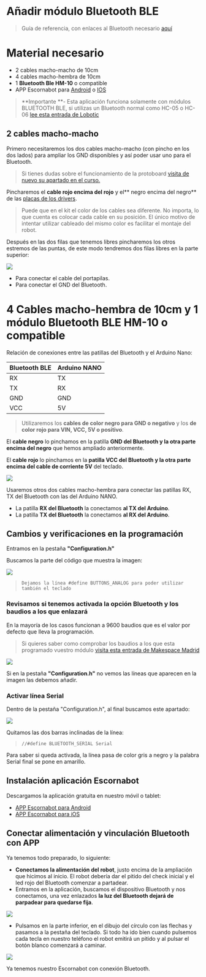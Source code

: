 # Añadir módulo Bluetooth BLE

> Guía de referencia, con enlaces al Bluetooth necesario  [aquí](https://pablorubma.cc/escornabot-versiondiy-bluetoothble/)

# Material necesario

* 2 cables macho-macho de 10cm
* 4 cables macho-hembra de 10cm
* 1 **Bluetooth Ble HM-10** o compatible
* APP Escornabot para [Android](https://play.google.com/store/apps/details?id=com.escornabotmobile) o [IOS](https://itunes.apple.com/es/app/escornabot-ble/id1349357499?mt=8)

> **Importante **- Esta aplicación funciona solamente con módulos BLUETOOTH BLE, si utilizas un Bluetooth normal como HC-05 o HC-06 [lee esta entrada de Lobotic](https://itunes.apple.com/es/app/escornabot-ble/id1349357499?mt=8)

## 2 cables macho-macho

Primero necesitaremos los dos cables macho-macho \(con pincho en los dos lados\) para ampliar los GND disponibles y así poder usar uno para el Bluetooth.

> Si tienes dudas sobre el funcionamiento de la protoboard [visita de nuevo su apartado en el curso.](/chapter1/protoboard-170-puntos.md)

Pincharemos el **cable rojo encima del rojo** y el** negro encima del negro** de las [placas de los drivers](/chapter1/drivers-uln2003.md).

> Puede que en el kit el color de los cables sea diferente. No importa, lo que cuenta es colocar cada cable en su posición. El único motivo de intentar utilizar cableado del mismo color es facilitar el montaje del robot.

Después en las dos filas que tenemos libres pincharemos los otros estremos de las puntas, de este modo tendremos dos filas libres en la parte superior:

![](/assets/Bluetooth-ampliar-pin.jpg)

* Para conectar el cable del portapilas.
* Para conectar el GND del Bluetooth.

# 4 Cables macho-hembra de 10cm y 1 módulo Bluetooth BLE HM-10 o compatible

Relación de conexiones entre las patillas del Bluetooth y el Arduino Nano:

| Bluetooth BLE | Arduino NANO |
| :--- | :--- |
| RX | TX |
| TX | RX |
| GND | GND |
| VCC | 5V |

> Utilizaremos los **cables de color negro para GND o negativo** y los **de color rojo para VIN, VCC, 5V o positivo**.

El **cable negro** lo pinchamos en la patilla **GND del Bluetooth y la otra parte encima del negro** que hemos ampliado anteriormente.

El **cable rojo** lo pinchamos en la **patilla VCC del Bluetooth y la otra parte encima del cable de corriente 5V** del teclado.

![](/assets/Bluetooth-corriente.jpg)

Usaremos otros dos cables macho-hembra para conectar las patillas RX, TX del Bluetooth con las del Arduino NANO.

* La patilla **RX del Bluetooth** la conectamos **al TX del Arduino**.
* La patilla **TX del Bluetooth** la conectamos **al RX del Arduino**.

## Cambios y verificaciones en la programación

Entramos en la pestaña **"Configuration.h"**

Buscamos la parte del código que muestra la imagen:

![](/assets/01_Bluetooth.png)

> `Dejamos la línea #define BUTTONS_ANALOG para poder utilizar también el teclado`

### Revisamos si tenemos activada la opción Bluetooth y los baudios a los que enlazará

En la mayoría de los casos funcionan a 9600 baudios que es el valor por defecto que lleva la programación.

> Si quieres saber como comprobar los baudios a los que esta programado vuestro módulo [visita esta entrada de Makespace Madrid](http://wiki.makespacemadrid.org/index.php?title=Módulo_HM-10)

![](/assets/Bluetooth-activado.png)

Si en la pestaña **"Configuration.h"** no vemos las líneas que aparecen en la imagen las debemos añadir.

### Activar línea Serial

Dentro de la pestaña "Configuration.h", al final buscamos este apartado:

![](/assets/Escornabot-BTBLE-DefineSerial.png)

Quitamos las dos barras inclinadas de la línea:

> `//#define BLUETOOTH_SERIAL Serial`

Para saber si queda activada, la línea pasa de color gris a negro y la palabra Serial final se pone en amarillo.

## Instalación aplicación Escornabot

Descargamos la aplicación gratuita en nuestro móvil o tablet:

* [APP Escornabot para Android](https://play.google.com/store/apps/details?id=com.escornabotmobile)
* [APP Escornabot para iOS](https://itunes.apple.com/es/app/escornabot-ble/id1349357499?mt=8)

## Conectar alimentación y vinculación Bluetooth con APP

Ya tenemos todo preparado, lo siguiente:

* **Conectamos la alimentación del robot**, justo encima de la ampliación que hicimos al inicio. El robot debería dar el pitido del check inicial y el led rojo del Bluetooth comenzar a partadear.
* Entramos en la aplicación, buscamos el dispositivo Bluetooth y nos conectamos, una vez enlazados **la luz del Bluetooth dejará de parpadear para quedarse fija**.

![](/assets/APP-enlace.png)

* Pulsamos en la parte inferior, en el dibujo del círculo con las flechas y pasamos a la pestaña del teclado. Si todo ha ido bien cuando pulsemos cada tecla en nuestro teléfono el robot emitirá un pitido y al pulsar el botón blanco comenzará a caminar.

![](/assets/APP-conexion.png)

Ya tenemos nuestro Escornabot con conexión Bluetooth.

